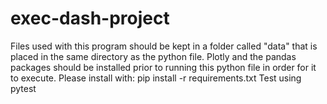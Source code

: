 # exec-dash-project



Files used with this program should be kept in a folder called "data" that is placed in the same directory as the python file. 
Plotly and the pandas packages should be installed prior to running this python file in order for it to execute. 
Please install with: pip install -r requirements.txt
Test using pytest